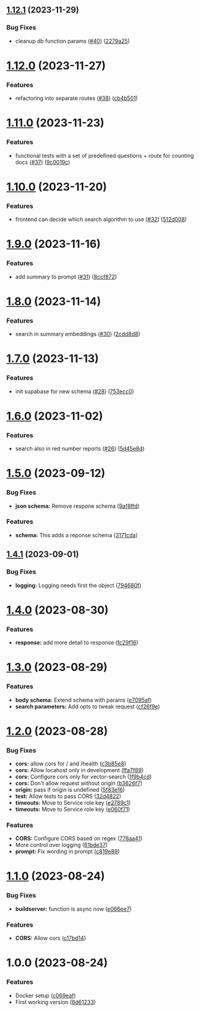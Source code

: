 ## [1.12.1](https://github.com/technologiestiftung/ki-anfragen-api/compare/v1.12.0...v1.12.1) (2023-11-29)


### Bug Fixes

* cleanup db function params ([#40](https://github.com/technologiestiftung/ki-anfragen-api/issues/40)) ([2279a25](https://github.com/technologiestiftung/ki-anfragen-api/commit/2279a256fb5f5629ef1408cef9c13e15778d39aa))

# [1.12.0](https://github.com/technologiestiftung/ki-anfragen-api/compare/v1.11.0...v1.12.0) (2023-11-27)


### Features

* refactoring into separate routes ([#38](https://github.com/technologiestiftung/ki-anfragen-api/issues/38)) ([cb4b501](https://github.com/technologiestiftung/ki-anfragen-api/commit/cb4b501609f69c132107db515df78f30f5856f2a))

# [1.11.0](https://github.com/technologiestiftung/ki-anfragen-api/compare/v1.10.0...v1.11.0) (2023-11-23)


### Features

* functional tests with a set of predefined questions + route for counting docs ([#37](https://github.com/technologiestiftung/ki-anfragen-api/issues/37)) ([9c0019c](https://github.com/technologiestiftung/ki-anfragen-api/commit/9c0019cc83f237ed5ba578384bd5cc03ad01f9f0))

# [1.10.0](https://github.com/technologiestiftung/ki-anfragen-api/compare/v1.9.0...v1.10.0) (2023-11-20)


### Features

* frontend can decide which search algorithm to use ([#32](https://github.com/technologiestiftung/ki-anfragen-api/issues/32)) ([512d008](https://github.com/technologiestiftung/ki-anfragen-api/commit/512d00806b096fbfe4f011c1a46e5479607a5faa))

# [1.9.0](https://github.com/technologiestiftung/ki-anfragen-api/compare/v1.8.0...v1.9.0) (2023-11-16)


### Features

* add summary to prompt ([#31](https://github.com/technologiestiftung/ki-anfragen-api/issues/31)) ([8ccf872](https://github.com/technologiestiftung/ki-anfragen-api/commit/8ccf872fb2d1c7de7ef62dd56ca2228f52c1f4cb))

# [1.8.0](https://github.com/technologiestiftung/ki-anfragen-api/compare/v1.7.0...v1.8.0) (2023-11-14)


### Features

* search in summary embeddings ([#30](https://github.com/technologiestiftung/ki-anfragen-api/issues/30)) ([2cdd8d8](https://github.com/technologiestiftung/ki-anfragen-api/commit/2cdd8d82ee9ff794bfa652d1c14305362c384083))

# [1.7.0](https://github.com/technologiestiftung/ki-anfragen-api/compare/v1.6.0...v1.7.0) (2023-11-13)


### Features

* init supabase for new schema ([#28](https://github.com/technologiestiftung/ki-anfragen-api/issues/28)) ([753ecc0](https://github.com/technologiestiftung/ki-anfragen-api/commit/753ecc0684d94541dd9f68503e3109cf8be64df4))

# [1.6.0](https://github.com/technologiestiftung/ki-anfragen-api/compare/v1.5.0...v1.6.0) (2023-11-02)


### Features

* search also in red number reports ([#26](https://github.com/technologiestiftung/ki-anfragen-api/issues/26)) ([5d45e8d](https://github.com/technologiestiftung/ki-anfragen-api/commit/5d45e8d2edb9bc51c811ee23750984065fcc7c24))

# [1.5.0](https://github.com/technologiestiftung/ki-anfragen-api/compare/v1.4.1...v1.5.0) (2023-09-12)


### Bug Fixes

* **json schema:** Remove respone schema ([9af8ffd](https://github.com/technologiestiftung/ki-anfragen-api/commit/9af8ffdc7d64a795cca8a7c10cfad09ff38c9011))


### Features

* **schema:** This adds a reponse schema ([3171cda](https://github.com/technologiestiftung/ki-anfragen-api/commit/3171cdac5b66d4ebfc32725a268425ad367bb00a))

## [1.4.1](https://github.com/technologiestiftung/ki-anfragen-api/compare/v1.4.0...v1.4.1) (2023-09-01)


### Bug Fixes

* **logging:** Logging needs first the object ([794680f](https://github.com/technologiestiftung/ki-anfragen-api/commit/794680f9e0200e8fcd63ac16641ed6ba15fe08db))

# [1.4.0](https://github.com/technologiestiftung/ki-anfragen-api/compare/v1.3.0...v1.4.0) (2023-08-30)


### Features

* **response:** add more detail to response ([fc29f16](https://github.com/technologiestiftung/ki-anfragen-api/commit/fc29f16d71e6743d22f83d71598b482b4507376a))

# [1.3.0](https://github.com/technologiestiftung/ki-anfragen-api/compare/v1.2.0...v1.3.0) (2023-08-29)


### Features

* **body schema:** Extend schema with params ([e7095af](https://github.com/technologiestiftung/ki-anfragen-api/commit/e7095afc0ce68a3fffbb31222901e5245cbee9eb))
* **search parameters:** Add opts to tweak request ([cf26f9e](https://github.com/technologiestiftung/ki-anfragen-api/commit/cf26f9e5fc1d2bd1925873e5dba10e8ad9b880ac))

# [1.2.0](https://github.com/technologiestiftung/ki-anfragen-api/compare/v1.1.0...v1.2.0) (2023-08-28)


### Bug Fixes

* **cors:** allow cors for / and /health ([c3b85e8](https://github.com/technologiestiftung/ki-anfragen-api/commit/c3b85e83988278862fc2363ba703679bcdc2916e))
* **cors:** Allow locahost only in development ([ffa7f89](https://github.com/technologiestiftung/ki-anfragen-api/commit/ffa7f8995eb0d8fbe6bca0e5a78be6c7856120b7))
* **cors:** Configure cors only for vector-search ([1f9b4cd](https://github.com/technologiestiftung/ki-anfragen-api/commit/1f9b4cd33ccf5fe743cc451f4ea38e4ed476996a))
* **cors:** Don't allow request without origin ([b3626f7](https://github.com/technologiestiftung/ki-anfragen-api/commit/b3626f72de8d69f718ee85caf2c92a2bc0d7bbc0))
* **origin:** pass if origin is undefined ([5f83e16](https://github.com/technologiestiftung/ki-anfragen-api/commit/5f83e16a2a010cd565bd76d817be65987c717178))
* **test:** Allow tests to pass CORS ([32d4822](https://github.com/technologiestiftung/ki-anfragen-api/commit/32d4822035d4739c43eed792ecea2ea927762127))
* **timeouts:** Move to Service role key ([e2789c1](https://github.com/technologiestiftung/ki-anfragen-api/commit/e2789c14fe91f858a51133953eb628625215f764))
* **timeouts:** Move to Service role key ([e060f71](https://github.com/technologiestiftung/ki-anfragen-api/commit/e060f71b37f3e78c0a30a811b7bdece469f95d93))


### Features

* **CORS:** Configure CORS based on regex ([778aa41](https://github.com/technologiestiftung/ki-anfragen-api/commit/778aa4145a1725eefea3464f9259e5c82424d1e8))
* More control over logging ([61bde37](https://github.com/technologiestiftung/ki-anfragen-api/commit/61bde3793b1fbb7d6f0bb4974b6d1eaf4863d3df))
* **prompt:** Fix wording in prompt ([c819e89](https://github.com/technologiestiftung/ki-anfragen-api/commit/c819e89a2e630fbbb5160bb286b84b2ce513d3ce))

# [1.1.0](https://github.com/technologiestiftung/ki-anfragen-api/compare/v1.0.0...v1.1.0) (2023-08-24)


### Bug Fixes

* **buildserver:** function is async now ([e066ee7](https://github.com/technologiestiftung/ki-anfragen-api/commit/e066ee7f106d4b8885cc743b6bcf37f327cadea6))


### Features

* **CORS:** Allow cors ([c17bd14](https://github.com/technologiestiftung/ki-anfragen-api/commit/c17bd1471dccd180749ebdbec354066d4033b995))

# 1.0.0 (2023-08-24)


### Features

* Docker setup ([c069eaf](https://github.com/technologiestiftung/ki-anfragen-api/commit/c069eafda24ef248f233c3f450d8f7ebc4bc1f32))
* First working version ([8d61233](https://github.com/technologiestiftung/ki-anfragen-api/commit/8d61233980584951100e4609a48eedb46c92d877))
